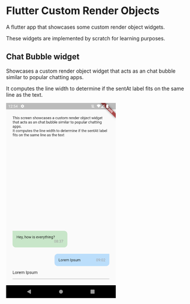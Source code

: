 # Flutter Custom Render Objects

A flutter app that showcases some custom render object widgets.

These widgets are implemented by scratch for learning purposes.

## Chat Bubble widget

Showcases a custom render object widget that acts as an chat bubble similar to popular chatting apps.

It computes the line width to determine if the sentAt label fits on the same line as the text.

<p float="left">
<img src="./imgs/chat_bubble.png" width="300" />
</p>
